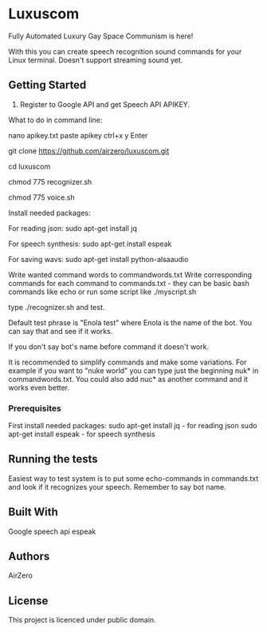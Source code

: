 # Luxuscom

Fully Automated Luxury Gay Space Communism is here!

With this you can create speech recognition sound commands for your Linux terminal. Doesn't support streaming sound yet.

## Getting Started

1. Register to Google API and get Speech API APIKEY.

What to do in command line:

nano apikey.txt
paste apikey
ctrl+x
y
Enter

git clone https://github.com/airzero/luxuscom.git

cd luxuscom

chmod 775 recognizer.sh

chmod 775 voice.sh

Install needed packages:

For reading json:
sudo apt-get install jq

For speech synthesis:
sudo apt-get install espeak

For saving wavs:
sudo apt-get install python-alsaaudio

Write wanted command words to commandwords.txt
Write corresponding commands for each command to commands.txt - they can be basic bash commands like echo
or run some script like ./myscript.sh

type ./recognizer.sh and test.

Default test phrase is "Enola test" where Enola is the name of the bot. You can say that and see if it works.

If you don't say bot's name before command it doesn't work.

It is recommended to simplify commands and make some variations. For example if you want to "nuke world"
you can type just the beginning nuk* in commandwords.txt. You could also add nuc* as another command and it works even better.

### Prerequisites

First install needed packages:
sudo apt-get install jq - for reading json
sudo apt-get install espeak - for speech synthesis


## Running the tests

Easiest way to test system is to put some echo-commands in commands.txt and look if it recognizes your speech.
Remember to say bot name.


## Built With

Google speech api
espeak


## Authors

AirZero

## License

This project is licenced under public domain.


